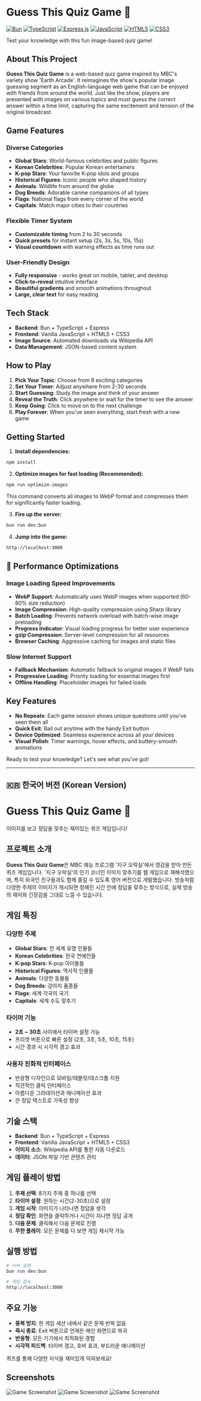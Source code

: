 # Guess This Quiz Game 🎯

[![Bun](https://img.shields.io/badge/Bun-000000?style=for-the-badge&logo=bun&logoColor=white)](https://bun.sh/)
[![TypeScript](https://img.shields.io/badge/TypeScript-007ACC?style=for-the-badge&logo=typescript&logoColor=white)](https://www.typescriptlang.org/)
[![Express.js](https://img.shields.io/badge/Express.js-404D59?style=for-the-badge&logo=express)](https://expressjs.com/)
[![JavaScript](https://img.shields.io/badge/JavaScript-F7DF1E?style=for-the-badge&logo=javascript&logoColor=black)](https://developer.mozilla.org/en-US/docs/Web/JavaScript)
[![HTML5](https://img.shields.io/badge/HTML5-E34F26?style=for-the-badge&logo=html5&logoColor=white)](https://developer.mozilla.org/en-US/docs/Web/HTML)
[![CSS3](https://img.shields.io/badge/CSS3-1572B6?style=for-the-badge&logo=css3&logoColor=white)](https://developer.mozilla.org/en-US/docs/Web/CSS)

Test your knowledge with this fun image-based quiz game!

## About This Project

**Guess This Quiz Game** is a web-based quiz game inspired by MBC's variety show 'Earth Arcade'. It reimagines the show's popular image guessing segment as an English-language web game that can be enjoyed with friends from around the world. Just like the show, players are presented with images on various topics and must guess the correct answer within a time limit, capturing the same excitement and tension of the original broadcast.

## Game Features

### Diverse Categories
- **Global Stars**: World-famous celebrities and public figures
- **Korean Celebrities**: Popular Korean entertainers  
- **K-pop Stars**: Your favorite K-pop idols and groups
- **Historical Figures**: Iconic people who shaped history
- **Animals**: Wildlife from around the globe
- **Dog Breeds**: Adorable canine companions of all types
- **Flags**: National flags from every corner of the world
- **Capitals**: Match major cities to their countries

### Flexible Timer System
- **Customizable timing** from 2 to 30 seconds
- **Quick presets** for instant setup (2s, 3s, 5s, 10s, 15s)
- **Visual countdown** with warning effects as time runs out

### User-Friendly Design
- **Fully responsive** - works great on mobile, tablet, and desktop
- **Click-to-reveal** intuitive interface
- **Beautiful gradients** and smooth animations throughout
- **Large, clear text** for easy reading

## Tech Stack

- **Backend**: Bun + TypeScript + Express
- **Frontend**: Vanilla JavaScript + HTML5 + CSS3
- **Image Source**: Automated downloads via Wikipedia API
- **Data Management**: JSON-based content system

## How to Play

1. **Pick Your Topic**: Choose from 8 exciting categories
2. **Set Your Timer**: Adjust anywhere from 2-30 seconds
3. **Start Guessing**: Study the image and think of your answer
4. **Reveal the Truth**: Click anywhere or wait for the timer to see the answer
5. **Keep Going**: Click to move on to the next challenge
6. **Play Forever**: When you've seen everything, start fresh with a new game

## Getting Started

1. **Install dependencies:**
```bash
npm install
```

2. **Optimize images for fast loading (Recommended):**
```bash
npm run optimize-images
```
This command converts all images to WebP format and compresses them for significantly faster loading.

3. **Fire up the server:**
```bash
bun run dev:bun
```

4. **Jump into the game:**
```bash
http://localhost:3000
```

## 🚀 Performance Optimizations

### Image Loading Speed Improvements
- **WebP Support**: Automatically uses WebP images when supported (60-80% size reduction)
- **Image Compression**: High-quality compression using Sharp library
- **Batch Loading**: Prevents network overload with batch-wise image preloading
- **Progress Indicator**: Visual loading progress for better user experience
- **gzip Compression**: Server-level compression for all resources
- **Browser Caching**: Aggressive caching for images and static files

### Slow Internet Support
- **Fallback Mechanism**: Automatic fallback to original images if WebP fails
- **Progressive Loading**: Priority loading for essential images first
- **Offline Handling**: Placeholder images for failed loads

## Key Features

- **No Repeats**: Each game session shows unique questions until you've seen them all
- **Quick Exit**: Bail out anytime with the handy Exit button
- **Device Optimized**: Seamless experience across all your devices
- **Visual Polish**: Timer warnings, hover effects, and buttery-smooth animations

Ready to test your knowledge? Let's see what you've got!

---

## 🇰🇷 한국어 버전 (Korean Version)

# Guess This Quiz Game 🎯

이미지를 보고 정답을 맞추는 재미있는 퀴즈 게임입니다!

## 프로젝트 소개

**Guess This Quiz Game**은 MBC 예능 프로그램 '지구 오락실'에서 영감을 받아 만든 퀴즈 게임입니다. '지구 오락실'의 인기 코너인 이미지 맞추기를 웹 게임으로 재해석했으며, 특히 외국인 친구들과도 함께 즐길 수 있도록 영어 버전으로 개발했습니다. 방송처럼 다양한 주제의 이미지가 제시되면 정해진 시간 안에 정답을 맞추는 방식으로, 실제 방송의 재미와 긴장감을 그대로 느낄 수 있습니다.

## 게임 특징

### 다양한 주제
- **Global Stars**: 전 세계 유명 인물들
- **Korean Celebrities**: 한국 연예인들  
- **K-pop Stars**: K-pop 아이돌들
- **Historical Figures**: 역사적 인물들
- **Animals**: 다양한 동물들
- **Dog Breeds**: 강아지 품종들
- **Flags**: 세계 각국의 국기
- **Capitals**: 세계 수도 맞추기

### 타이머 기능
- **2초 ~ 30초** 사이에서 타이머 설정 가능
- 프리셋 버튼으로 빠른 설정 (2초, 3초, 5초, 10초, 15초)
- 시간 경과 시 시각적 경고 효과

### 사용자 친화적 인터페이스
- 반응형 디자인으로 모바일/태블릿/데스크톱 지원
- 직관적인 클릭 인터페이스
- 아름다운 그라데이션과 애니메이션 효과
- 큰 정답 텍스트로 가독성 향상

## 기술 스택

- **Backend**: Bun + TypeScript + Express
- **Frontend**: Vanilla JavaScript + HTML5 + CSS3
- **이미지 소스**: Wikipedia API를 통한 자동 다운로드
- **데이터**: JSON 파일 기반 콘텐츠 관리

## 게임 플레이 방법

1. **주제 선택**: 8가지 주제 중 하나를 선택
2. **타이머 설정**: 원하는 시간(2-30초)으로 설정
3. **게임 시작**: 이미지가 나타나면 정답을 생각
4. **정답 확인**: 화면을 클릭하거나 시간이 지나면 정답 공개
5. **다음 문제**: 클릭해서 다음 문제로 진행
6. **무한 플레이**: 모든 문제를 다 보면 게임 재시작 가능

## 실행 방법

```bash
# 서버 실행
bun run dev:bun

# 게임 접속
http://localhost:3000
```

## 주요 기능

- **중복 방지**: 한 게임 세션 내에서 같은 문제 반복 없음
- **즉시 종료**: Exit 버튼으로 언제든 메인 화면으로 복귀
- **반응형**: 모든 기기에서 최적화된 경험
- **시각적 피드백**: 타이머 경고, 호버 효과, 부드러운 애니메이션

퀴즈를 통해 다양한 지식을 재미있게 익혀보세요!

## Screenshots

![Game Screenshot](in-playing1.png)
![Game Screenshot](in-playing2.png) 
![Game Screenshot](in-playing3.png) 